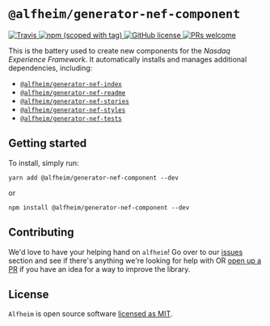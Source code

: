 # `@alfheim/generator-nef-component`

<p>
  <a href="https://travis-ci.org/Nasdaq/alfheim">
    <img alt="Travis" src="https://img.shields.io/travis/Nasdaq/alfheim/master.svg">
  </a>
  <a href="https://www.npmjs.com/package/@alfheim/cli">
    <img alt="npm (scoped with tag)" src="https://img.shields.io/npm/v/@alfheim/generator-nef-component/latest">
  </a>
  <a href="https://github.com/Nasdaq/alfheim/blob/master/LICENSE">
    <img alt="GitHub license" src="https://img.shields.io/badge/license-MIT-blue.svg">
  </a>
  <a href="https://github.com/Nasdaq/alfheim/pulls">
    <img alt="PRs welcome" src="https://img.shields.io/badge/PRs-welcome-green.svg" />
  </a>
</p>

This is the battery used to create new components for the _Nasdaq Experience Framework_. It automatically installs and manages additional dependencies, including:

- [`@alfheim/generator-nef-index`](https://github.com/Nasdaq/alfheim/tree/master/packages/generator-nef-index)
- [`@alfheim/generator-nef-readme`](https://github.com/Nasdaq/alfheim/tree/master/packages/generator-nef-readme)
- [`@alfheim/generator-nef-stories`](https://github.com/Nasdaq/alfheim/tree/master/packages/generator-nef-stories)
- [`@alfheim/generator-nef-styles`](https://github.com/Nasdaq/alfheim/tree/master/packages/generator-nef-styles)
- [`@alfheim/generator-nef-tests`](https://github.com/Nasdaq/alfheim/tree/master/packages/generator-nef-tests)

## Getting started

To install, simply run:

```
yarn add @alfheim/generator-nef-component --dev
```

or

```
npm install @alfheim/generator-nef-component --dev 
```

## Contributing

We'd love to have your helping hand on `alfheim`! Go over to our [issues](https://github.com/Nasdaq/alfheim/issues) section and see if there's anything we're looking for help with OR [open up a PR](https://github.com/Nasdaq/alfheim/pulls) if you have an idea for a way to improve the library.

## License

`Alfheim` is open source software [licensed as MIT](LICENSE).
